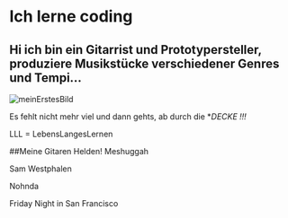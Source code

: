 # Ich lerne coding
## Hi ich bin ein Gitarrist und Prototypersteller, produziere Musikstücke verschiedener Genres und Tempi...
![meinErstesBild](https://pilbox.themuse.com/image.jpg?filter=antialias&h=385&opt=1&pos=top-left&prog=1&q=keep&url=https%3A%2F%2Fcms-assets.themuse.com%2Fmedia%2Flead%2F01212022-1047259374-coding-classes_scanrail.jpg&w=700)

Es fehlt nicht mehr viel und dann gehts, ab durch die **DECKE !!!*

<p>LLL = LebensLangesLernen</p>

##Meine Gitaren Helden!
<a>Meshuggah</a>
<p>Sam Westphalen</p>
<p>Nohnda</p>
<p>Friday Night in San Francisco</p>
